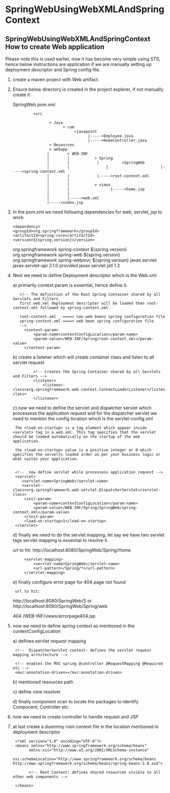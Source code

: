 # SpringWebUsingWebXMLAndSpringContext
SpringWebUsingWebXMLAndSpringContext
How to create Web application 
-------------------------------

Please note this is used earlier, now it has become very simple using STS, hence below instructions are application
if we are manually setting up deployment descriptor and Spring config file.

1) create a maven project with Web artifact.
2. Ensure below directory is created in the project explorer, if not manually create it

    SpringWeb   pom.xml
				
				>src
				   
					   > Java
							 > com
								  >javapoint
									    |----->Employee.java
									    |----->HomeController.java
					   > Resources
					   > webapp
					  |		   > WEB-INF
					  |		   |		   > Spring
					  |		   |		    |		   >SpringWeb
					  |		   |	            |	                    |----->spring-context.xml
					  |		   |		    |----->root-context.xml	   
					  |		   |		   
					  |		   |		   > views
					  |		   |		          |----->home.jsp
					  |		   |		   
					  |		   |----->web.xml
					  |----->index.jsp
							 
			 
3.	In the pom.xml we need following dependencies for web, servlet, jsp to work.

		 
	    <dependency>
    	<groupId>org.springframework</groupId>
    	<artifactId>spring-core</artifactId>
		<version>${spring.version}</version>
    </dependency>

	<dependency>
		<groupId>org.springframework</groupId>
		<artifactId>spring-context</artifactId>	
		<version>${spring.version}</version>
	</dependency>
	
	<dependency>
		<groupId>org.springframework</groupId>
		<artifactId>spring-web</artifactId>
		<version>${spring.version}</version>
	</dependency>
    
    <dependency>
        <groupId>org.springframework</groupId>
        <artifactId>spring-webmvc</artifactId>
        <version>${spring.version}</version>
     </dependency>


	<!--  needed for JSP rendering html tags -->
    <dependency>
	  <groupId>javax.servlet</groupId>
	  <artifactId>javax.servlet-api</artifactId>
	  <version>3.1.0</version>
	  <scope>provided</scope>
	</dependency>
	
	<!--  needed for JSP JSTL rendering -->
	<dependency>
	    <groupId>javax.servlet</groupId>
	    <artifactId>jstl</artifactId>
	    <version>1.2</version>
	</dependency>
	

4. Next we need to define Deployment descriptor which is the Web.xml
   
   a) primarily context param is essential, hence define it.

		  <!-- The definition of the Root Spring Container shared by all Servlets and Filters 
		  first web.xml deployment descripter will be loaded then root-context.xml followed by spring-context.xml
		  
		  root-context.xml   ====> non web beans spring configuration file
		  spring-context.xml ====> web bean spring configuration file
		  -->
			<context-param>
				<param-name>contextConfigLocation</param-name>
				<param-value>/WEB-INF/Spring/root-context.xml</param-value>
			</context-param>	   
			
	b) create a listener which will create container class and listen to all servlet request

				<!-- Creates the Spring Container shared by all Servlets and Filters -->
				<listener>
					<listener-class>org.springframework.web.context.ContextLoaderListener</listener-class>
				</listener>
				
	c) now we need to define the servlet and dispatcher servlet which processess the application request
	   and for the dispatcher servlet we need to mention the config location which is the servlet-config.xml

		The <load-on-startup> is a tag element which appear inside <servlet> tag in a web.xml. This tag specifies that the servlet should be loaded automatically on the startup of the web application.	   

		the <load-on-startup> value is a positive integer or 0 which specifies the servelts loaded order as per your business logic or what suites your application.

		
	   	<!--  now define servlet while processess application request -->
		<servlet>
		   <servlet-name>SpringWeb</servlet-name>
		   <servlet-class>org.springframework.web.servlet.DispatcherServlet</servlet-class>
			<init-param>	
				<param-name>contextConfigLocation</param-name>
				<param-value>/WEB-INF/Spring/SpringWeb/spring-context.xml</param-value>
			</init-param>
			<load-on-startup>1</load-on-startup>
		</servlet>

	d) finally we need to do the servlet mapping, let say we have two servlet tags servlet mapping is essential to resolve it.


	url to hit: 
	http://localhost:8080/SpringWeb/Spring/Home
	
			<servlet-mapping>
				<servlet-name>SpringWeb</servlet-name>
				<url-pattern>/Spring/*</url-pattern>
			</servlet-mapping>
			
	e) finally configure error page for 404 page not found 

		url to hit: 
	http://localhost:8080/SpringWeb/S
	or 
	http://localhost:8080/SpringWeb/Spring/web
	
	<error-page>
		<error-code>404</error-code>
		<location>/WEB-INF/views/errorpage404.jsp</location>
	</error-page>
	
5) now we need to define spring context as mentioned in the contextConfigLocation

	a) defines servlet request mapping
	
	 	<!--  DispatcherServlet context: defines the servlet request mapping architecture -->
 
		<!-- enables the MVC spring @controller @RequestMapping @Required etc -->
		<mvc:annotation-driven></mvc:annotation-driven>

	b) mentioned resources path
	<!--  resources mapping once can get the static resources in then ${webapproot}/resources directory -->
 	<!--  <mvc:resources mapping="/resources/**" location="/resources/"></mvc:resources>
 	 -->
 	
	c) define view resolver
	
	<!-- resolves views which is used by the controller to display the page -->
 	<bean class="org.springframework.web.servlet.view.InternalResourceViewResolver">
 		<property name="prefix" value="/WEB-INF/views/"></property>
 		<property name="suffix" value=".jsp"></property>
 	</bean>
 	
	d) finally component scan to locate the packages to identify Component, Controller etc.
	

6) now we need to create controller to handle request and JSP

7) at last create a dummmy root-context file in the location mentioned in deployment  descriptor


		<?xml version="1.0" encoding="UTF-8"?>
		<beans xmlns="http://www.springframework.org/schema/beans"
			  xmlns:xsi="http://www.w3.org/2001/XMLSchema-instance"
			  xsi:schemaLocation="http://www.springframework.org/schema/beans http://www.springframework.org/schema/beans/spring-beans-3.0.xsd">

			  <!-- Root Context: defines shared resources visible to all other web components -->

		</beans>
	
